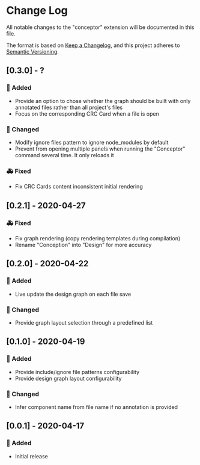 # Change Log

All notable changes to the "conceptor" extension will be documented in this file.

The format is based on [Keep a Changelog](https://keepachangelog.com/en/1.0.0/),
and this project adheres to [Semantic Versioning](https://semver.org/spec/v2.0.0.html).

## [0.3.0] - ?

### 🎉 Added

- Provide an option to chose whether the graph should be built with only annotated files rather than all project's files
- Focus on the corresponding CRC Card when a file is open

### 🦋 Changed

- Modify ignore files pattern to ignore node_modules by default
- Prevent from opening multiple panels when running the "Conceptor" command several time. It only reloads it

### 🚑 Fixed

- Fix CRC Cards content inconsistent initial rendering

## [0.2.1] - 2020-04-27

### 🚑 Fixed

- Fix graph rendering (copy rendering templates during compilation)
- Rename "Conception" into "Design" for more accuracy

## [0.2.0] - 2020-04-22

### 🎉 Added

- Live update the design graph on each file save

### 🦋 Changed

- Provide graph layout selection through a predefined list

## [0.1.0] - 2020-04-19

### 🎉 Added

- Provide include/ignore file patterns configurability
- Provide design graph layout configurability

### 🦋 Changed

- Infer component name from file name if no annotation is provided

## [0.0.1] - 2020-04-17

### 🎉 Added

- Initial release
